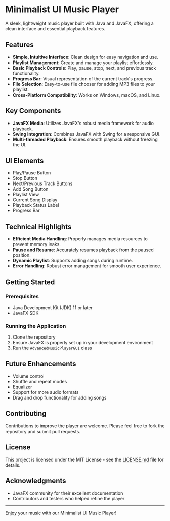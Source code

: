 # Minimalist UI Music Player

A sleek, lightweight music player built with Java and JavaFX, offering a clean interface and essential playback features.

## Features

- **Simple, Intuitive Interface**: Clean design for easy navigation and use.
- **Playlist Management**: Create and manage your playlist effortlessly.
- **Basic Playback Controls**: Play, pause, stop, next, and previous track functionality.
- **Progress Bar**: Visual representation of the current track's progress.
- **File Selection**: Easy-to-use file chooser for adding MP3 files to your playlist.
- **Cross-Platform Compatibility**: Works on Windows, macOS, and Linux.

## Key Components

- **JavaFX Media**: Utilizes JavaFX's robust media framework for audio playback.
- **Swing Integration**: Combines JavaFX with Swing for a responsive GUI.
- **Multi-threaded Playback**: Ensures smooth playback without freezing the UI.

## UI Elements

- Play/Pause Button
- Stop Button
- Next/Previous Track Buttons
- Add Song Button
- Playlist View
- Current Song Display
- Playback Status Label
- Progress Bar

## Technical Highlights

- **Efficient Media Handling**: Properly manages media resources to prevent memory leaks.
- **Pause and Resume**: Accurately resumes playback from the paused position.
- **Dynamic Playlist**: Supports adding songs during runtime.
- **Error Handling**: Robust error management for smooth user experience.

## Getting Started

### Prerequisites
- Java Development Kit (JDK) 11 or later
- JavaFX SDK

### Running the Application
1. Clone the repository
2. Ensure JavaFX is properly set up in your development environment
3. Run the `AdvancedMusicPlayerGUI` class

## Future Enhancements

- Volume control
- Shuffle and repeat modes
- Equalizer
- Support for more audio formats
- Drag and drop functionality for adding songs

## Contributing

Contributions to improve the player are welcome. Please feel free to fork the repository and submit pull requests.

## License

This project is licensed under the MIT License - see the [LICENSE.md](LICENSE.md) file for details.

## Acknowledgments

- JavaFX community for their excellent documentation
- Contributors and testers who helped refine the player

---

Enjoy your music with our Minimalist UI Music Player!
